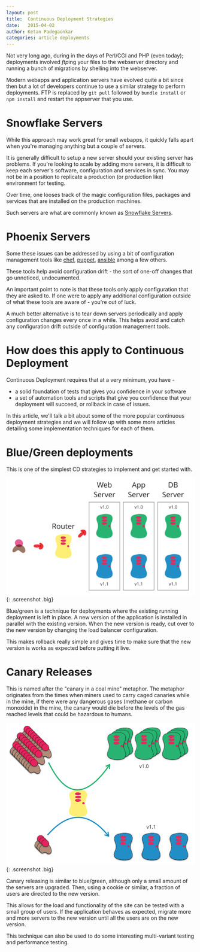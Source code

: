 ```yaml
---
layout: post
title:  Continuous Deployment Strategies
date:   2015-04-02
author: Ketan Padegaonkar
categories: article deployments
---
```


Not very long ago, during in the days of Perl/CGI and PHP (even today); deployments involved *ftp*ing your files to the webserver directory and running a bunch of migrations by shelling into the webserver.

Modern webapps and application servers have evolved quite a bit since then but a lot of developers continue to use a similar strategy to perform deployments. FTP is replaced by `git pull` followed by `bundle install` or `npm install` and restart the appserver that you use.

# Snowflake Servers

While this approach may work great for small webapps, it quickly falls apart when you're managing anything but a couple of servers.

It is generally difficult to setup a new server should your existing server has problems. If you're looking to scale by adding more servers, it is difficult to keep each server's software, configuration and services in sync. You may not be in a position to replicate a production (or production like) environment for testing.

Over time, one looses track of the magic configuration files, packages and services that are installed on the production machines.

Such servers are what are commonly known as [Snowflake Servers](http://martinfowler.com/bliki/SnowflakeServer.html).

# Phoenix Servers

Some these issues can be addressed by using a bit of configuration management tools like [chef](https://www.chef.io/), [puppet](https://puppetlabs.com/), [ansible](http://www.ansible.com/home) among a few others.

These tools help avoid configuration drift - the sort of one-off changes that go unnoticed, undocumented.

An important point to note is that these tools only apply configuration that they are asked to. If one were to apply any additional configuration outside of what these tools are aware of - you're out of luck.

A much better alternative is to tear down servers periodically and apply configuration changes every once in a while. This helps avoid and catch any configuration drift outside of configuration management tools.

# How does this apply to Continuous Deployment

Continuous Deployment requires that at a very minimum, you have -
* a solid foundation of tests that gives you confidence in your software
* a set of automation tools and scripts that give you confidence that your deployment will succeed, or rollback in case of issues.

In this article, we'll talk a bit about some of the more popular continuous deployment strategies and we will follow up with some more articles detailing some implementation techniques for each of them.

# Blue/Green deployments

This is one of the simplest CD strategies to implement and get started with.

![blue green](/assets/images/screenshots/cd-strategies/blue-green.png){: .screenshot .big}

Blue/green is a technique for deployments where the existing running deployment is left in place. A new version of the application is installed in parallel with the existing version. When the new version is ready, cut over to the new version by changing the load balancer configuration.

This makes rollback really simple and gives time to make sure that the new version is works as expected before putting it live.

# Canary Releases

This is named after the "canary in a coal mine" metaphor. The metaphor originates from the times when miners used to carry caged canaries while in the mine, if there were any dangerous gases (methane or carbon monoxide) in the mine, the canary would die before the levels of the gas reached levels that could be hazardous to humans.

![canary releases](/assets/images/screenshots/cd-strategies/canary.png){: .screenshot .big}

Canary releasing is similar to blue/green, although only a small amount of the servers are upgraded. Then, using a cookie or similar, a fraction of users are directed to the new version.

This allows for the load and functionality of the site can be tested with a small group of users. If the application behaves as expected, migrate more and more servers to the new version until all the users are on the new version.

This technique can also be used to do some interesting multi-variant testing and performance testing.
